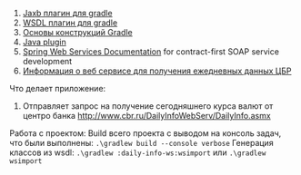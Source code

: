 1. [Jaxb плагин для gradle](https://github.com/jacobono/gradle-jaxb-plugin)
1. [WSDL плагин для gradle](https://github.com/jacobono/gradle-wsdl-plugin)
1. [Основы конструкций Gradle](https://docs.gradle.org/4.6/dsl/)
1. [Java plugin](https://docs.gradle.org/4.6/userguide/java_plugin.html)
1. [Spring Web Services Documentation](https://docs.spring.io/spring-ws/docs/2.2.0.RELEASE/reference/htmlsingle/#tutorial) for contract-first SOAP service development
1. [Информация о веб сервисе для получения ежедневных данных ЦБР](http://www.cbr.ru/development/DWS/)


Что делает приложение:
1. Отправляет запрос на получение сегодняшнего курса валют от центро банка http://www.cbr.ru/DailyInfoWebServ/DailyInfo.asmx

Работа с проектом:
Build всего проекта с выводом на консоль задач, что были выполнены:
``.\gradlew build --console verbose``
Генерация классов из wsdl:
``.\gradlew :daily-info-ws:wsimport``  или ``.\gradlew wsimport``
